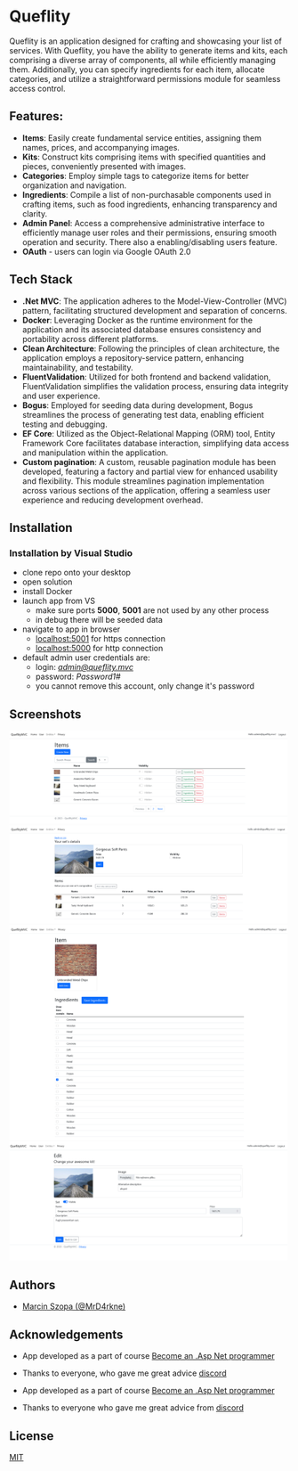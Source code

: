 # Queflity

Queflity is an application designed for crafting and showcasing your list of services. With Queflity, you have the
ability to generate items and kits, each comprising a diverse array of components, all while efficiently managing them.
Additionally, you can specify ingredients for each item, allocate categories, and utilize a straightforward permissions
module for seamless access control.

## Features:

- **Items**: Easily create fundamental service entities, assigning them names, prices, and accompanying images.
- **Kits**: Construct kits comprising items with specified quantities and pieces, conveniently presented with images.
- **Categories**: Employ simple tags to categorize items for better organization and navigation.
- **Ingredients**: Compile a list of non-purchasable components used in crafting items, such as food ingredients,
  enhancing transparency and clarity.
- **Admin Panel**: Access a comprehensive administrative interface to efficiently manage user roles and their
  permissions, ensuring smooth operation and security. There also a enabling/disabling users feature.
- **OAuth** - users can login via Google OAuth 2.0

## Tech Stack

- **.Net MVC**: The application adheres to the Model-View-Controller (MVC) pattern, facilitating structured development
  and separation of concerns.
- **Docker**: Leveraging Docker as the runtime environment for the application and its associated database ensures
  consistency and portability across different platforms.
- **Clean Architecture**: Following the principles of clean architecture, the application employs a repository-service
  pattern, enhancing maintainability, and testability.
- **FluentValidation**: Utilized for both frontend and backend validation, FluentValidation simplifies the validation
  process, ensuring data integrity and user experience.
- **Bogus**: Employed for seeding data during development, Bogus streamlines the process of generating test data,
  enabling efficient testing and debugging.
- **EF Core**: Utilized as the Object-Relational Mapping (ORM) tool, Entity Framework Core facilitates database
  interaction, simplifying data access and manipulation within the application.
- **Custom pagination**: A custom, reusable pagination module has been developed, featuring a factory and partial view
  for enhanced usability and flexibility. This module streamlines pagination implementation across various sections of
  the application, offering a seamless user experience and reducing development overhead.

## Installation
### Installation by Visual Studio

- clone repo onto your desktop
- open solution
- install Docker
- launch app from VS
    - make sure ports **5000**, **5001** are not used by any other process
    - in debug there will be seeded data
- navigate to app in browser
    - [localhost:5001](https://localhost:5001) for https connection
    - [localhost:5000](https://localhost:5000) for http connection
- default admin user credentials are:
    - login: *admin@queflity.mvc*
    - password: *Password1#*
    - you cannot remove this account, only change it's password

## Screenshots

<img src="./images/listItems.png" width="500" alt="List items">
<img src="./images/kitDetails.png" width="500" alt="Kit's details">
<img src="./images/itemIngredients.png" width="500" alt="Item's ingredients">
<img src="./images/editKit.png" width="500" alt="Edit kit">

## Authors

- [Marcin Szopa (@MrD4rkne)](https://github.com/MrD4rkne)

## Acknowledgements
 - App developed as a part of course [Become an .Asp Net programmer](https://szkoladotneta.pl/)
 - Thanks to everyone, who gave me great advice [discord](https://discord.com/servers/szkola-dotneta-822236190149050389)

- App developed as a part of course [Become an .Asp Net programmer](https://szkoladotneta.pl/)
- Thanks to everyone who gave me great advice
  from [discord](https://discord.com/servers/szkola-dotneta-822236190149050389)

## License

[MIT](./LICENSE.txt)
